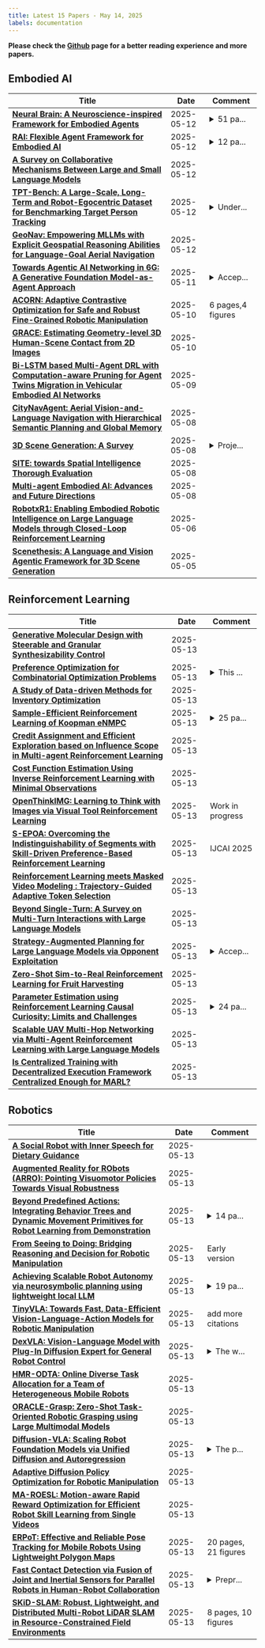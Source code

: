 ```yaml
---
title: Latest 15 Papers - May 14, 2025
labels: documentation
---
```

**Please check the [Github](https://github.com/zezhishao/MTS_Daily_ArXiv) page for a better reading experience and more papers.**

## Embodied AI
| **Title** | **Date** | **Comment** |
| --- | --- | --- |
| **[Neural Brain: A Neuroscience-inspired Framework for Embodied Agents](http://arxiv.org/abs/2505.07634v1)** | 2025-05-12 | <details><summary>51 pa...</summary><p>51 pages, 17 figures, 9 tables</p></details> |
| **[RAI: Flexible Agent Framework for Embodied AI](http://arxiv.org/abs/2505.07532v1)** | 2025-05-12 | <details><summary>12 pa...</summary><p>12 pages, 8 figures, submitted to 23rd International Conference on Practical applications of Agents and Multi-Agent Systems (PAAMS'25)</p></details> |
| **[A Survey on Collaborative Mechanisms Between Large and Small Language Models](http://arxiv.org/abs/2505.07460v1)** | 2025-05-12 |  |
| **[TPT-Bench: A Large-Scale, Long-Term and Robot-Egocentric Dataset for Benchmarking Target Person Tracking](http://arxiv.org/abs/2505.07446v1)** | 2025-05-12 | <details><summary>Under...</summary><p>Under review. web: https://medlartea.github.io/tpt-bench/</p></details> |
| **[GeoNav: Empowering MLLMs with Explicit Geospatial Reasoning Abilities for Language-Goal Aerial Navigation](http://arxiv.org/abs/2504.09587v3)** | 2025-05-12 |  |
| **[Towards Agentic AI Networking in 6G: A Generative Foundation Model-as-Agent Approach](http://arxiv.org/abs/2503.15764v2)** | 2025-05-11 | <details><summary>Accep...</summary><p>Accepted at IEEE Communications Magazine</p></details> |
| **[ACORN: Adaptive Contrastive Optimization for Safe and Robust Fine-Grained Robotic Manipulation](http://arxiv.org/abs/2505.06628v1)** | 2025-05-10 | 6 pages,4 figures |
| **[GRACE: Estimating Geometry-level 3D Human-Scene Contact from 2D Images](http://arxiv.org/abs/2505.06575v1)** | 2025-05-10 |  |
| **[Bi-LSTM based Multi-Agent DRL with Computation-aware Pruning for Agent Twins Migration in Vehicular Embodied AI Networks](http://arxiv.org/abs/2505.06378v1)** | 2025-05-09 |  |
| **[CityNavAgent: Aerial Vision-and-Language Navigation with Hierarchical Semantic Planning and Global Memory](http://arxiv.org/abs/2505.05622v1)** | 2025-05-08 |  |
| **[3D Scene Generation: A Survey](http://arxiv.org/abs/2505.05474v1)** | 2025-05-08 | <details><summary>Proje...</summary><p>Project Page: https://github.com/hzxie/Awesome-3D-Scene-Generation</p></details> |
| **[SITE: towards Spatial Intelligence Thorough Evaluation](http://arxiv.org/abs/2505.05456v1)** | 2025-05-08 |  |
| **[Multi-agent Embodied AI: Advances and Future Directions](http://arxiv.org/abs/2505.05108v1)** | 2025-05-08 |  |
| **[RobotxR1: Enabling Embodied Robotic Intelligence on Large Language Models through Closed-Loop Reinforcement Learning](http://arxiv.org/abs/2505.03238v1)** | 2025-05-06 |  |
| **[Scenethesis: A Language and Vision Agentic Framework for 3D Scene Generation](http://arxiv.org/abs/2505.02836v1)** | 2025-05-05 |  |

## Reinforcement Learning
| **Title** | **Date** | **Comment** |
| --- | --- | --- |
| **[Generative Molecular Design with Steerable and Granular Synthesizability Control](http://arxiv.org/abs/2505.08774v1)** | 2025-05-13 |  |
| **[Preference Optimization for Combinatorial Optimization Problems](http://arxiv.org/abs/2505.08735v1)** | 2025-05-13 | <details><summary>This ...</summary><p>This paper has been accepted by ICML 2025</p></details> |
| **[A Study of Data-driven Methods for Inventory Optimization](http://arxiv.org/abs/2505.08673v1)** | 2025-05-13 |  |
| **[Sample-Efficient Reinforcement Learning of Koopman eNMPC](http://arxiv.org/abs/2503.18787v2)** | 2025-05-13 | <details><summary>25 pa...</summary><p>25 pages, 9 figures, 2 tables</p></details> |
| **[Credit Assignment and Efficient Exploration based on Influence Scope in Multi-agent Reinforcement Learning](http://arxiv.org/abs/2505.08630v1)** | 2025-05-13 |  |
| **[Cost Function Estimation Using Inverse Reinforcement Learning with Minimal Observations](http://arxiv.org/abs/2505.08619v1)** | 2025-05-13 |  |
| **[OpenThinkIMG: Learning to Think with Images via Visual Tool Reinforcement Learning](http://arxiv.org/abs/2505.08617v1)** | 2025-05-13 | Work in progress |
| **[S-EPOA: Overcoming the Indistinguishability of Segments with Skill-Driven Preference-Based Reinforcement Learning](http://arxiv.org/abs/2408.12130v3)** | 2025-05-13 | IJCAI 2025 |
| **[Reinforcement Learning meets Masked Video Modeling : Trajectory-Guided Adaptive Token Selection](http://arxiv.org/abs/2505.08561v1)** | 2025-05-13 |  |
| **[Beyond Single-Turn: A Survey on Multi-Turn Interactions with Large Language Models](http://arxiv.org/abs/2504.04717v3)** | 2025-05-13 |  |
| **[Strategy-Augmented Planning for Large Language Models via Opponent Exploitation](http://arxiv.org/abs/2505.08459v1)** | 2025-05-13 | <details><summary>Accep...</summary><p>Accepted to IJCNN 2025</p></details> |
| **[Zero-Shot Sim-to-Real Reinforcement Learning for Fruit Harvesting](http://arxiv.org/abs/2505.08458v1)** | 2025-05-13 |  |
| **[Parameter Estimation using Reinforcement Learning Causal Curiosity: Limits and Challenges](http://arxiv.org/abs/2505.08453v1)** | 2025-05-13 | <details><summary>24 pa...</summary><p>24 pages, 10 figures, 9 tables</p></details> |
| **[Scalable UAV Multi-Hop Networking via Multi-Agent Reinforcement Learning with Large Language Models](http://arxiv.org/abs/2505.08448v1)** | 2025-05-13 |  |
| **[Is Centralized Training with Decentralized Execution Framework Centralized Enough for MARL?](http://arxiv.org/abs/2305.17352v2)** | 2025-05-13 |  |

## Robotics
| **Title** | **Date** | **Comment** |
| --- | --- | --- |
| **[A Social Robot with Inner Speech for Dietary Guidance](http://arxiv.org/abs/2505.08664v1)** | 2025-05-13 |  |
| **[Augmented Reality for RObots (ARRO): Pointing Visuomotor Policies Towards Visual Robustness](http://arxiv.org/abs/2505.08627v1)** | 2025-05-13 |  |
| **[Beyond Predefined Actions: Integrating Behavior Trees and Dynamic Movement Primitives for Robot Learning from Demonstration](http://arxiv.org/abs/2505.08625v1)** | 2025-05-13 | <details><summary>14 pa...</summary><p>14 pages, 6 figures, accepted (not yet published) at IAS19 2025 conference</p></details> |
| **[From Seeing to Doing: Bridging Reasoning and Decision for Robotic Manipulation](http://arxiv.org/abs/2505.08548v1)** | 2025-05-13 | Early version |
| **[Achieving Scalable Robot Autonomy via neurosymbolic planning using lightweight local LLM](http://arxiv.org/abs/2505.08492v1)** | 2025-05-13 | <details><summary>19 pa...</summary><p>19 pages, 3 figures, 4 tables, accepted at IAS 2025</p></details> |
| **[TinyVLA: Towards Fast, Data-Efficient Vision-Language-Action Models for Robotic Manipulation](http://arxiv.org/abs/2409.12514v5)** | 2025-05-13 | add more citations |
| **[DexVLA: Vision-Language Model with Plug-In Diffusion Expert for General Robot Control](http://arxiv.org/abs/2502.05855v2)** | 2025-05-13 | <details><summary>The w...</summary><p>The webpage is at https://dex-vla.github.io/</p></details> |
| **[HMR-ODTA: Online Diverse Task Allocation for a Team of Heterogeneous Mobile Robots](http://arxiv.org/abs/2505.08419v1)** | 2025-05-13 |  |
| **[ORACLE-Grasp: Zero-Shot Task-Oriented Robotic Grasping using Large Multimodal Models](http://arxiv.org/abs/2505.08417v1)** | 2025-05-13 |  |
| **[Diffusion-VLA: Scaling Robot Foundation Models via Unified Diffusion and Autoregression](http://arxiv.org/abs/2412.03293v2)** | 2025-05-13 | <details><summary>The p...</summary><p>The project page is available at: http://diffusion-vla.github.io</p></details> |
| **[Adaptive Diffusion Policy Optimization for Robotic Manipulation](http://arxiv.org/abs/2505.08376v1)** | 2025-05-13 |  |
| **[MA-ROESL: Motion-aware Rapid Reward Optimization for Efficient Robot Skill Learning from Single Videos](http://arxiv.org/abs/2505.08367v1)** | 2025-05-13 |  |
| **[ERPoT: Effective and Reliable Pose Tracking for Mobile Robots Using Lightweight Polygon Maps](http://arxiv.org/abs/2409.14723v2)** | 2025-05-13 | 20 pages, 21 figures |
| **[Fast Contact Detection via Fusion of Joint and Inertial Sensors for Parallel Robots in Human-Robot Collaboration](http://arxiv.org/abs/2505.08334v1)** | 2025-05-13 | <details><summary>Prepr...</summary><p>Preprint of a publication accepted for IEEE Robotics and Automation Letters</p></details> |
| **[SKiD-SLAM: Robust, Lightweight, and Distributed Multi-Robot LiDAR SLAM in Resource-Constrained Field Environments](http://arxiv.org/abs/2505.08230v1)** | 2025-05-13 | 8 pages, 10 figures |

